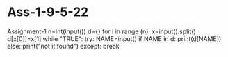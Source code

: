 # Ass-1-9-5-22
Assignment-1
n=int(input())
d={}
for i in range (n):
    x=input().split()
    d[x[0]]=x[1]
while "TRUE":
    try:
        NAME=input()
        if NAME in d:
           print(d[NAME])
        else:
             print("not it found")
 except:
    break
